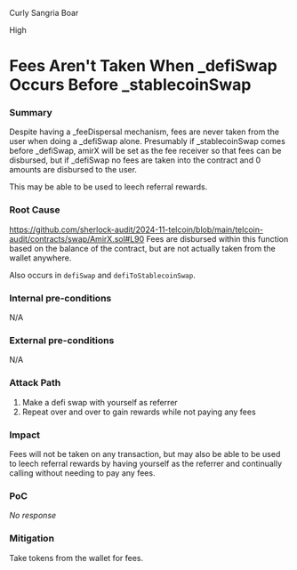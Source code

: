 Curly Sangria Boar

High

# Fees Aren't Taken When _defiSwap Occurs Before _stablecoinSwap

### Summary

Despite having a _feeDispersal mechanism, fees are never taken from the user when doing a _defiSwap alone. Presumably if _stablecoinSwap comes before _defiSwap, amirX will be set as the fee receiver so that fees can be disbursed, but if _defiSwap no fees are taken into the contract and 0 amounts are disbursed to the user.

This may be able to be used to leech referral rewards.

### Root Cause

https://github.com/sherlock-audit/2024-11-telcoin/blob/main/telcoin-audit/contracts/swap/AmirX.sol#L90 Fees are disbursed within this function based on the balance of the contract, but are not actually taken from the wallet anywhere.

Also occurs in `defiSwap` and `defiToStablecoinSwap`.

### Internal pre-conditions

N/A

### External pre-conditions

N/A

### Attack Path

1. Make a defi swap with yourself as referrer
2. Repeat over and over to gain rewards while not paying any fees

### Impact

Fees will not be taken on any transaction, but may also be able to be used to leech referral rewards by having yourself as the referrer and continually calling without needing to pay any fees.

### PoC

_No response_

### Mitigation

Take tokens from the wallet for fees.